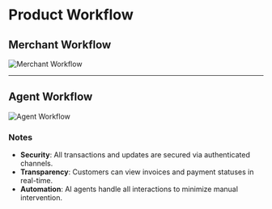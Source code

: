 # Product Workflow

## Merchant Workflow

![Merchant Workflow](/img/assets/image.png)

---

## Agent Workflow

![Agent Workflow](/img/assets/image%20(3).png)

### Notes

* **Security**: All transactions and updates are secured via authenticated channels.
* **Transparency**: Customers can view invoices and payment statuses in real-time.
* **Automation**: AI agents handle all interactions to minimize manual intervention.